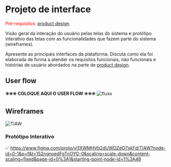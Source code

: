 
# Projeto de interface

<span style="color:red">Pré-requisitos: <a href="03-Product-design.md"> product design</a></span>

 Visão geral da interação do usuário pelas telas do sistema e protótipo interativo das telas com as funcionalidades que fazem parte do sistema (wireframes).

 Apresente as principais interfaces da plataforma. Discuta como ela foi elaborada de forma a atender os requisitos funcionais, não funcionais e histórias de usuário abordados na parte de <a href="03-Product-design.md"> product design</a></span>.

 ## User flow

**✳️✳️✳️ COLOQUE AQUI O USER FLOW ✳️✳️✳️**
![fluxo](https://github.com/user-attachments/assets/23ea5f2c-a02b-490c-a1cd-e18ef3d0fd04)

## Wireframes

![TIAW](https://github.com/user-attachments/assets/a60ebd70-f20d-4a01-b48d-14030258e70e)

### Protótipo Interativo

✅ https://www.figma.com/proto/yI1XWMHVb2dUWDZeO7xkFd/TIAW?node-id=0-1&p=f&t=152ngnoedFgTnOYG-0&scaling=scale-down&content-scaling=fixed&page-id=0%3A1&starting-point-node-id=1%3A48
